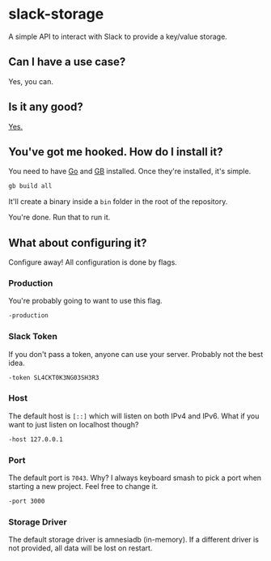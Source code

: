 # slack-storage

A simple API to interact with Slack to provide a key/value storage.

## Can I have a use case?

Yes, you can.

## Is it any good?

[Yes.](https://news.ycombinator.com/item?id=3067434)

## You've got me hooked. How do I install it?

You need to have [Go](https://golang.org/) and [GB](https://getgb.io/) installed. Once they're installed, it's simple.

```bash
gb build all
```

It'll create a binary inside a `bin` folder in the root of the repository.

You're done. Run that to run it.

## What about configuring it?

Configure away! All configuration is done by flags.

### Production

You're probably going to want to use this flag.

```bash
-production
```

### Slack Token

If you don't pass a token, anyone can use your server. Probably not the best idea.

```bash
-token SL4CKT0K3NG03SH3R3
```

### Host

The default host is `[::]` which will listen on both IPv4 and IPv6. What if you want to just listen on localhost though?

```bash
-host 127.0.0.1
```

### Port

The default port is `7043`. Why? I always keyboard smash to pick a port when starting a new project. Feel free to change it.

```bash
-port 3000
```

### Storage Driver

The default storage driver is amnesiadb (in-memory). If a different driver is not provided, all data will be lost on restart.
